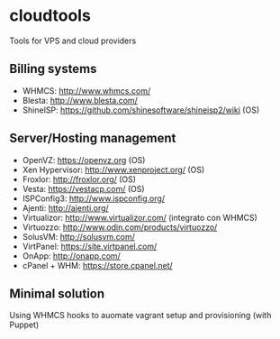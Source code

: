 # cloudtools
Tools for VPS and cloud providers

## Billing systems
* WHMCS: http://www.whmcs.com/
* Blesta: http://www.blesta.com/
* ShineISP: https://github.com/shinesoftware/shineisp2/wiki (OS)

## Server/Hosting management
* OpenVZ: https://openvz.org (OS)
* Xen Hypervisor: http://www.xenproject.org/ (OS)
* Froxlor: http://froxlor.org/ (OS)
* Vesta: https://vestacp.com/ (OS)
* ISPConfig3: http://www.ispconfig.org/
* Ajenti: http://ajenti.org/
* Virtualizor: http://www.virtualizor.com/ (integrato con WHMCS)
* Virtuozzo: http://www.odin.com/products/virtuozzo/
* SolusVM: http://solusvm.com/
* VirtPanel: https://site.virtpanel.com/
* OnApp: http://onapp.com/
* cPanel + WHM: https://store.cpanel.net/

## Minimal solution
Using WHMCS hooks to auomate vagrant setup and provisioning (with Puppet)
